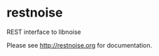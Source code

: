 restnoise
=========

REST interface to libnoise

Please see http://restnoise.org for documentation.
